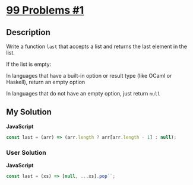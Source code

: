 # [99 Problems #1](https://www.codewars.com/kata/57d86d3d3c3f961278000005)

## Description

Write a function `last` that accepts a list and returns the last element in the list.

If the list is empty:

In languages that have a built-in option or result type (like OCaml or Haskell), return an empty option

In languages that do not have an empty option, just return `null`

## My Solution

**JavaScript**

```js
const last = (arr) => (arr.length ? arr[arr.length - 1] : null);
```

### User Solution

**JavaScript**

```js
const last = (xs) => [null, ...xs].pop``;
```

